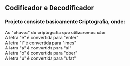 <h2> Codificador e Decodificador</h2>
<h3> Projeto consiste basicamente Criptografia, onde:</h3>
<p>
	As "chaves" de criptografia que utilizaremos são:
	</br>
	A letra "e" é convertida para "enter"
	</br>
	A letra "i" é convertida para "imes"
	</br>
	A letra "a" é convertida para "ai"
	</br>
	A letra "o" é convertida para "ober"
	</br>
	A letra "u" é convertida para "ufat"
</p>